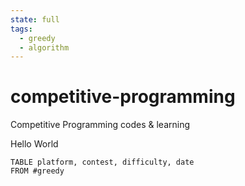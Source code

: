 ```yaml
---
state: full
tags:
  - greedy
  - algorithm
---
```

# competitive-programming
Competitive Programming codes &amp; learning


Hello World

```dataview
TABLE platform, contest, difficulty, date
FROM #greedy 
```

